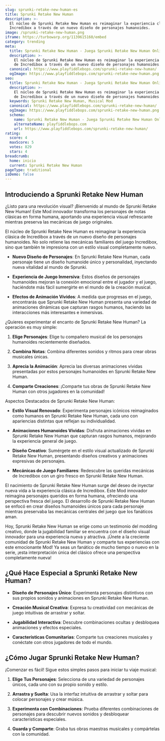 ```yaml
---
slug: sprunki-retake-new-human-es
title: Sprunki Retake New Human
description: >-
  El núcleo de Sprunki Retake New Human es reimaginar la experiencia clásica de
  Incredibox a través de un nuevo diseño de personajes humanoides.
image: /sprunki-retake-new-human.png
iframe: https://turbowarp.org/1139615160/embed
category: trending
meta:
  title: Sprunki Retake New Human - Juega Sprunki Retake New Human Online
  description: >-
    El núcleo de Sprunki Retake New Human es reimaginar la experiencia clásica
    de Incredibox a través de un nuevo diseño de personajes humanoides.
  canonical: https://www.playfiddlebops.com/sprunki-retake-new-human/
  ogImage: https://www.playfiddlebops.com/sprunki-retake-new-human.png
seo:
  title: Sprunki Retake New Human - Juega Sprunki Retake New Human Online
  description: >-
    El núcleo de Sprunki Retake New Human es reimaginar la experiencia clásica
    de Incredibox a través de un nuevo diseño de personajes humanoides.
  keywords: Sprunki Retake New Human, Musical Mod
  canonical: https://www.playfiddlebops.com/sprunki-retake-new-human/
  ogImage: https://www.playfiddlebops.com/sprunki-retake-new-human.png
  schema:
    name: Sprunki Retake New Human - Juega Sprunki Retake New Human Online
    alternateName: playfiddlebops.com
    url: https://www.playfiddlebops.com/sprunki-retake-new-human/
rating:
  score: 4
  maxScore: 5
  votes: 829
  stars: 4
breadcrumb:
  home: inicio
  current: Sprunki Retake New Human
pageType: traditional
isDemo: false
---
```


## Introduciendo a Sprunki Retake New Human

¿Listo para una revolución visual? ¡Bienvenido al mundo de Sprunki Retake New Human! Este Mod innovador transforma los personajes de notas clásicas en forma humana, aportando una experiencia visual refrescante mientras preserva las mecánicas de juego originales.

El núcleo de Sprunki Retake New Human es reimaginar la experiencia clásica de Incredibox a través de un nuevo diseño de personajes humanoides. No solo retiene las mecánicas familiares del juego Incredibox, sino que también te impresiona con un estilo visual completamente nuevo.

- **Nuevo Diseño de Personajes**: En Sprunki Retake New Human, cada personaje tiene un diseño humanoide único y personalidad, inyectando nueva vitalidad al mundo de Sprunki.

- **Experiencia de Juego Inmersiva**: Estos diseños de personajes humanoides mejoran la conexión emocional entre el jugador y el juego, haciéndote más fácil sumergirte en el mundo de la creación musical.

- **Efectos de Animación Vívidos**: A medida que progresas en el juego, encontrarás que Sprunki Retake New Human presenta una variedad de animaciones dinámicas que capturan rasgos humanos, haciendo las interacciones más interesantes e inmersivas.

¿Quieres experimentar el encanto de Sprunki Retake New Human? La operación es muy simple:

1. **Elige Personajes**: Elige tu compañero musical de los personajes humanoides recientemente diseñados.

1. **Combina Notas**: Combina diferentes sonidos y ritmos para crear obras musicales únicas.

1. **Aprecia la Animación**: Aprecia las diversas animaciones vívidas presentadas por estos personajes humanoides en Sprunki Retake New Human.

1. **Comparte Creaciones**: ¡Comparte tus obras de Sprunki Retake New Human con otros jugadores en la comunidad!

Aspectos Destacados de Sprunki Retake New Human:

- **Estilo Visual Renovado**: Experimenta personajes icónicos reimaginados como humanos en Sprunki Retake New Human, cada uno con apariencias distintas que reflejan su individualidad.

- **Animaciones Humanoides Vívidas**: Disfruta animaciones vívidas en Sprunki Retake New Human que capturan rasgos humanos, mejorando la experiencia general de juego.

- **Diseño Creativo**: Sumérgete en el estilo visual actualizado de Sprunki Retake New Human, presentando diseños creativos y animaciones expresivas de personajes.

- **Mecánicas de Juego Familiares**: Redescubre las queridas mecánicas de Incredibox con un giro fresco en Sprunki Retake New Human.

El nacimiento de Sprunki Retake New Human surge del deseo de inyectar nueva vida a la experiencia clásica de Incredibox. Este Mod innovador reimagina personajes queridos en forma humana, ofreciendo una perspectiva fresca del juego. El desarrollo de Sprunki Retake New Human se enfocó en crear diseños humanoides únicos para cada personaje mientras preservaba las mecánicas centrales del juego que los fanáticos aman.

Hoy, Sprunki Retake New Human se erige como un testimonio del modding creativo, donde la jugabilidad familiar se encuentra con el diseño visual innovador para una experiencia nueva y atractiva. ¡Únete a la creciente comunidad de Sprunki Retake New Human y comparte tus experiencias con este emocionante Mod! Ya seas un fanático de mucho tiempo o nuevo en la serie, ¡esta interpretación única del clásico ofrece una perspectiva completamente nueva!

## ¿Qué Hace Especial a Sprunki Retake New Human?

- **Diseño de Personajes Único**: Experimenta personajes distintivos con sus propios sonidos y animaciones en Sprunki Retake New Human.

- **Creación Musical Creativa**: Expresa tu creatividad con mecánicas de juego intuitivas de arrastrar y soltar.

- **Jugabilidad Interactiva**: Descubre combinaciones ocultas y desbloquea animaciones y efectos especiales.

- **Características Comunitarias**: Comparte tus creaciones musicales y conéctate con otros jugadores de todo el mundo.

## ¿Cómo Jugar Sprunki Retake New Human?

¡Comenzar es fácil! Sigue estos simples pasos para iniciar tu viaje musical:

1. **Elige Tus Personajes**: Selecciona de una variedad de personajes únicos, cada uno con su propio sonido y estilo.

1. **Arrastra y Suelta**: Usa la interfaz intuitiva de arrastrar y soltar para colocar personajes y crear música.

1. **Experimenta con Combinaciones**: Prueba diferentes combinaciones de personajes para descubrir nuevos sonidos y desbloquear características especiales.

1. **Guarda y Comparte**: Graba tus obras maestras musicales y compártelas con la comunidad.